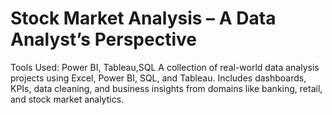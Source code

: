 # Stock Market Analysis – A Data Analyst’s Perspective
Tools Used: Power BI, Tableau,SQL
A collection of real-world data analysis projects using Excel, Power BI, SQL, and Tableau. Includes dashboards, KPIs, data cleaning, and business insights from domains like banking, retail, and stock market analytics.
